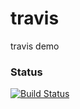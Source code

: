# travis
travis demo

### Status
[![Build Status](https://travis-ci.org/abbazabacto/travis.svg?branch=master)](https://travis-ci.org/simkimsia/UtilityBehaviors)